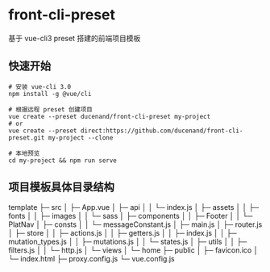 # front-cli-preset

基于 vue-cli3 preset 搭建的前端项目模板

## 快速开始

```
# 安装 vue-cli 3.0
npm install -g @vue/cli

# 根据远程 preset 创建项目
vue create --preset ducenand/front-cli-preset my-project
# or
vue create --preset direct:https://github.com/ducenand/front-cli-preset.git my-project --clone

# 本地预览
cd my-project && npm run serve
```

## 项目模板具体目录结构

template
├─ src
│ ├─ App.vue
│ ├─ api
│ │ └─ index.js
│ ├─ assets
│ │ ├─ fonts
│ │ ├─ images
│ │ └─ sass
│ ├─ components
│ │ ├─ Footer
│ │ └─ PlatNav
│ ├─ consts
│ │ └─ messageConstant.js
│ ├─ main.js
│ ├─ router.js
│ ├─ store
│ │ ├─ actions.js
│ │ ├─ getters.js
│ │ ├─ index.js
│ │ ├─ mutation_types.js
│ │ ├─ mutations.js
│ │ └─ states.js
│ ├─ utils
│ │ ├─ filters.js
│ │ └─ http.js
│ └─ views
│ └─ home
├─ public
│ ├─ favicon.ico
│ └─ index.html
├─ proxy.config.js
└─ vue.config.js
